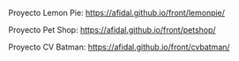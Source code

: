 Proyecto Lemon Pie: https://afidal.github.io/front/lemonpie/

Proyecto Pet Shop: https://afidal.github.io/front/petshop/

Proyecto CV Batman: https://afidal.github.io/front/cvbatman/